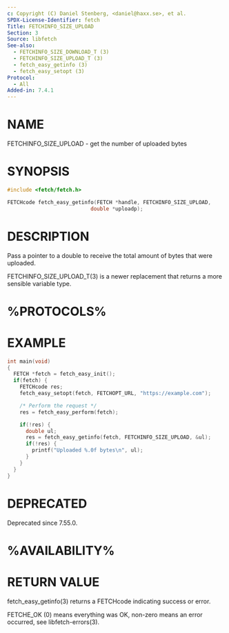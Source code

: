 ```yaml
---
c: Copyright (C) Daniel Stenberg, <daniel@haxx.se>, et al.
SPDX-License-Identifier: fetch
Title: FETCHINFO_SIZE_UPLOAD
Section: 3
Source: libfetch
See-also:
  - FETCHINFO_SIZE_DOWNLOAD_T (3)
  - FETCHINFO_SIZE_UPLOAD_T (3)
  - fetch_easy_getinfo (3)
  - fetch_easy_setopt (3)
Protocol:
  - All
Added-in: 7.4.1
---
```


# NAME

FETCHINFO_SIZE_UPLOAD - get the number of uploaded bytes

# SYNOPSIS

~~~c
#include <fetch/fetch.h>

FETCHcode fetch_easy_getinfo(FETCH *handle, FETCHINFO_SIZE_UPLOAD,
                           double *uploadp);
~~~

# DESCRIPTION

Pass a pointer to a double to receive the total amount of bytes that were
uploaded.

FETCHINFO_SIZE_UPLOAD_T(3) is a newer replacement that returns a more
sensible variable type.

# %PROTOCOLS%

# EXAMPLE

~~~c
int main(void)
{
  FETCH *fetch = fetch_easy_init();
  if(fetch) {
    FETCHcode res;
    fetch_easy_setopt(fetch, FETCHOPT_URL, "https://example.com");

    /* Perform the request */
    res = fetch_easy_perform(fetch);

    if(!res) {
      double ul;
      res = fetch_easy_getinfo(fetch, FETCHINFO_SIZE_UPLOAD, &ul);
      if(!res) {
        printf("Uploaded %.0f bytes\n", ul);
      }
    }
  }
}
~~~

# DEPRECATED

Deprecated since 7.55.0.

# %AVAILABILITY%

# RETURN VALUE

fetch_easy_getinfo(3) returns a FETCHcode indicating success or error.

FETCHE_OK (0) means everything was OK, non-zero means an error occurred, see
libfetch-errors(3).
